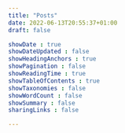```yaml
---
title: "Posts"
date: 2022-06-13T20:55:37+01:00
draft: false

showDate : true
showDateUpdated : false
showHeadingAnchors : true
showPagination : false
showReadingTime : true
showTableOfContents : true
showTaxonomies : false 
showWordCount : false
showSummary : false
sharingLinks : false

---
```


